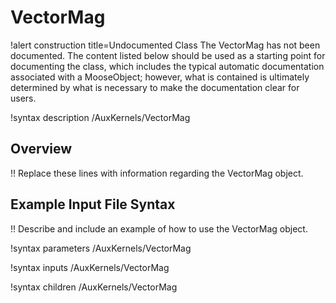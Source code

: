 # VectorMag

!alert construction title=Undocumented Class
The VectorMag has not been documented. The content listed below should be used as a starting point for
documenting the class, which includes the typical automatic documentation associated with a
MooseObject; however, what is contained is ultimately determined by what is necessary to make the
documentation clear for users.

!syntax description /AuxKernels/VectorMag

## Overview

!! Replace these lines with information regarding the VectorMag object.

## Example Input File Syntax

!! Describe and include an example of how to use the VectorMag object.

!syntax parameters /AuxKernels/VectorMag

!syntax inputs /AuxKernels/VectorMag

!syntax children /AuxKernels/VectorMag
